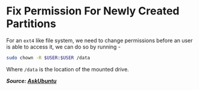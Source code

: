 # Fix Permission For Newly Created Partitions

For an `ext4` like file system, we need to change permissions before an user is able to access it, we can do so by running -

```bash
sudo chown -R $USER:$USER /data
```

Where `/data` is the location of the mounted drive.

***Source: [AskUbuntu](https://askubuntu.com/a/703676)***
